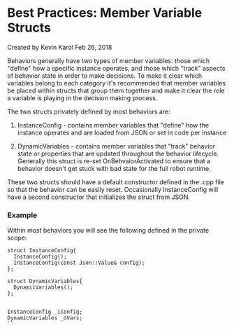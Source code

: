 # Best Practices: Member Variable Structs
Created by Kevin Karol  Feb 26, 2018

Behaviors generally have two types of member variables: those which "define" how a specific instance operates, and those which "track" aspects of behavior state in order to make decisions. To make it clear which variables belong to each category it's recommended that member variables be placed within structs that group them together and make it clear the role a variable is playing in the decision making process.

The two structs privately defined by most behaviors are:

  1) InstanceConfig - contains member variables that "define" how the instance operates and are loaded from JSON or set in code per instance

  2) DynamicVariables - contains member variables that "track" behavior state or properties that are updated throughout the behavior lifecycle. Generally this struct is re-set OnBehvaiorActivated to ensure that a behavior doesn't get stuck with bad state for the full robot runtime. 

These two structs should have a default constructor defined in the .cpp file so that the behavior can be easily reset. Occasionally InstanceConfig will have a second constructor that initializes the struct from JSON.

### Example

Within most behaviors you will see the following defined in the private scope:

```
struct InstanceConfig{
  InstanceConfig();
  InstanceConfig(const Json::Value& config);
};

struct DynamicVariables{
  DynamicVariables();
};


InstanceConfig _iConfig;
DynamicVariables _dVars;
``